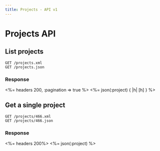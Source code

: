 ```yaml
---
title: Projects - API v1
---
```


# Projects API

## List projects

    GET /projects.xml
    GET /projects.json
    
### Response
    
<%= headers 200, :pagination => true %>
<%= json(:project) { |h| [h] } %>

## Get a single project

    GET /projects/466.xml
    GET /projects/466.json
    
### Response
    
<%= headers 200%>
<%= json(:project) %>